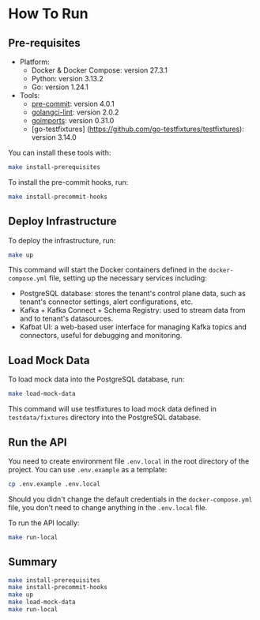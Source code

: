 # How To Run

## Pre-requisites

- Platform:
  - Docker & Docker Compose: version 27.3.1
  - Python: version 3.13.2
  - Go: version 1.24.1
- Tools:
  - [pre-commit](https://pre-commit.com/): version 4.0.1
  - [golangci-lint](https://golangci-lint.run/): version 2.0.2
  - [goimports](https://pkg.go.dev/golang.org/x/tools/cmd/goimports): version 0.31.0
  - [go-testfixtures] (https://github.com/go-testfixtures/testfixtures): version 3.14.0

You can install these tools with:

```bash
make install-prerequisites
```

To install the pre-commit hooks, run:

```bash
make install-precommit-hooks
```

## Deploy Infrastructure

To deploy the infrastructure, run:

```bash
make up
```

This command will start the Docker containers defined in the `docker-compose.yml` file, setting up the necessary services including:

- PostgreSQL database: stores the tenant's control plane data, such as tenant's connector settings, alert configurations, etc.
- Kafka + Kafka Connect + Schema Registry: used to stream data from and to tenant's datasources.
- Kafbat UI: a web-based user interface for managing Kafka topics and connectors, useful for debugging and monitoring.

## Load Mock Data

To load mock data into the PostgreSQL database, run:

```bash
make load-mock-data
```

This command will use testfixtures to load mock data defined in `testdata/fixtures` directory into the PostgreSQL database.

## Run the API

You need to create environment file `.env.local` in the root directory of the project. You can use `.env.example` as a template:

```bash
cp .env.example .env.local
```

Should you didn't change the default credentials in the `docker-compose.yml` file, you don't need to change anything in the `.env.local` file.

To run the API locally:

```bash
make run-local
```

## Summary

```bash
make install-prerequisites
make install-precommit-hooks
make up
make load-mock-data
make run-local
```
